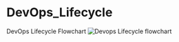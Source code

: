 # DevOps_Lifecycle
DevOps Lifecycle  Flowchart
![Devops Lifecycle flowchart](https://github.com/user-attachments/assets/c606cefa-0ef4-420d-b6af-72da734e16ab)
